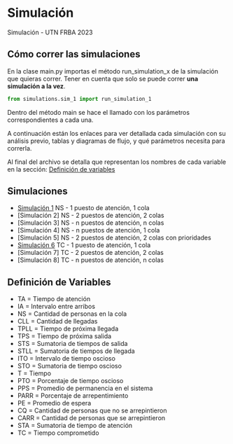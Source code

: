 # Simulación

Simulación - UTN FRBA 2023

## Cómo correr las simulaciones

En la clase main.py importas el método run_simulation_x de la simulación que quieras correr. 
Tener en cuenta que solo se puede correr **una simulación a la vez**.

```python
from simulations.sim_1 import run_simulation_1
```

Dentro del método main se hace el llamado con los parámetros correspondientes a cada una.

A continuación están los enlaces para ver detallada cada simulación con su análisis previo, tablas y diagramas de flujo, y qué parámetros necesita para correrla.

Al final del archivo se detalla que representan los nombres de cada variable en la sección: [Definición de variables]

## Simulaciones

- [Simulación 1] NS - 1 puesto de atención, 1 cola
- [Simulación 2] NS - 2 puestos de atención, 2 colas
- [Simulación 3] NS - n puestos de atención, n colas
- [Simulación 4] NS - n puestos de atención, 1 cola
- [Simulación 5] NS - 2 puestos de atención, 2 colas con prioridades
- [Simulación 6] TC - 1 puesto de atención, 1 cola
- [Simulación 7] TC - 2 puestos de atención, 2 colas
- [Simulación 8] TC - n puestos de atención, n colas

## Definición de Variables

- TA = Tiempo de atención
- IA = Intervalo entre arribos
- NS = Cantidad de personas en la cola
- CLL = Cantidad de llegadas
- TPLL = Tiempo de próxima llegada
- TPS = Tiempo de próxima salida
- STS = Sumatoria de tiempos de salida
- STLL = Sumatoria de tiempos de llegada
- ITO = Intervalo de tiempo oscioso
- STO = Sumatoria de tiempo oscioso
- T = Tiempo
- PTO = Porcentaje de tiempo oscioso
- PPS = Promedio de permanencia en el sistema
- PARR = Porcentaje de arrepentimiento
- PE = Promedio de espera
- CQ = Cantidad de personas que no se arrepintieron
- CARR = Cantidad de personas que se arrepintieron
- STA = Sumatoria de tiempo de atención
- TC = Tiempo comprometido

[Definición de variables]: https://github.com/celesfchallen/simulacion#definici%C3%B3n-de-variables
[Simulación 1]: https://github.com/celesfchallen/simulacion/blob/main/SIM_1.md
[Simulación 6]: https://github.com/celesfchallen/simulacion/blob/main/SIM_6.md